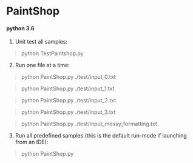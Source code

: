 # PaintShop
#### python 3.6


1. Unit test all samples:

> python TestPaintshop.py


2. Run one file at a time:

> python PaintShop.py ./test/input_0.txt

> python PaintShop.py ./test/input_1.txt

> python PaintShop.py ./test/input_2.txt

> python PaintShop.py ./test/input_3.txt

> python PaintShop.py ./test/input_messy_formatting.txt


3. Run all predefined samples (this is the default run-mode if launching from an IDE):

> python PaintShop.py


